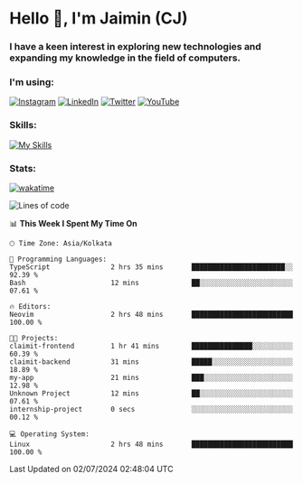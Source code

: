 <h1>Hello 👋, I'm Jaimin (CJ)</h1>
<h3>I have a keen interest in exploring new technologies and expanding my knowledge in the field of computers.</h3>

<h3 align="left"> I'm using: </h3>

[![Instagram](https://img.shields.io/badge/Instagram-%23E4405F.svg?style=for-the-badge&logo=Instagram&logoColor=white)](https://instagram.com/jaimin_chovatia) [![LinkedIn](https://img.shields.io/badge/linkedin-%230077B5.svg?style=for-the-badge&logo=linkedin&logoColor=white)](https://www.linkedin.com/in/jaimin-chovatia-691b8b29a) [![Twitter](https://img.shields.io/badge/Twitter-%231DA1F2.svg?style=for-the-badge&logo=Twitter&logoColor=white)](https://twitter.com/jaimin_chovatia) [![YouTube](https://img.shields.io/badge/YouTube-%23FF0000.svg?style=for-the-badge&logo=YouTube&logoColor=white)](https://youtube.com/@cjcreations5172) 

**<h3 align="left">Skills:</h3>**

[![My Skills](https://skillicons.dev/icons?i=ts,js,java,py,react,nextjs,nodejs,postgres,mongodb,git)](https://skillicons.dev)

<!---
 **<h3 align="left">🏆 Achievements:</h3>**
 [![An image of @jaimin25's Holopin badges, which is a link to view their full Holopin profile](https://holopin.me/jaimin25)](https://holopin.io/@jaimin25)
-->

**<h3 align="left">Stats:</h3>**

[![wakatime](https://wakatime.com/badge/user/b2a7cf30-099b-4a62-be11-c3b7dc700323.svg)](https://wakatime.com/@b2a7cf30-099b-4a62-be11-c3b7dc700323)

<!--START_SECTION:waka-->
![Lines of code](https://img.shields.io/badge/From%20Hello%20World%20I%27ve%20Written-927.6%20thousand%20lines%20of%20code-blue)

📊 **This Week I Spent My Time On** 

```text
🕑︎ Time Zone: Asia/Kolkata

💬 Programming Languages: 
TypeScript               2 hrs 35 mins       ███████████████████████░░   92.39 % 
Bash                     12 mins             ██░░░░░░░░░░░░░░░░░░░░░░░   07.61 % 

🔥 Editors: 
Neovim                   2 hrs 48 mins       █████████████████████████   100.00 % 

🐱‍💻 Projects: 
claimit-frontend         1 hr 41 mins        ███████████████░░░░░░░░░░   60.39 % 
claimit-backend          31 mins             █████░░░░░░░░░░░░░░░░░░░░   18.89 % 
my-app                   21 mins             ███░░░░░░░░░░░░░░░░░░░░░░   12.98 % 
Unknown Project          12 mins             ██░░░░░░░░░░░░░░░░░░░░░░░   07.61 % 
internship-project       0 secs              ░░░░░░░░░░░░░░░░░░░░░░░░░   00.12 % 

💻 Operating System: 
Linux                    2 hrs 48 mins       █████████████████████████   100.00 % 
```


 Last Updated on 02/07/2024 02:48:04 UTC
<!--END_SECTION:waka-->
